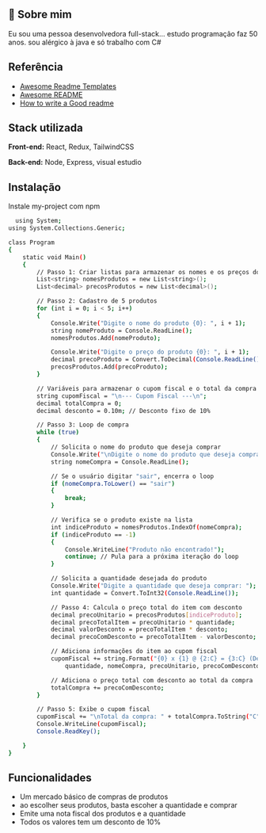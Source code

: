 
## 🚀 Sobre mim
Eu sou uma pessoa desenvolvedora full-stack... estudo programação faz 50 anos.
sou alérgico à java e só trabalho com C#


## Referência

 - [Awesome Readme Templates](https://awesomeopensource.com/project/elangosundar/awesome-README-templates)
 - [Awesome README](https://github.com/matiassingers/awesome-readme)
 - [How to write a Good readme](https://bulldogjob.com/news/449-how-to-write-a-good-readme-for-your-github-project)


## Stack utilizada

**Front-end:** React, Redux, TailwindCSS

**Back-end:** Node, Express, visual estudio


## Instalação

Instale my-project com npm

```bash
  using System;
using System.Collections.Generic;

class Program
{
    static void Main()
    {
        // Passo 1: Criar listas para armazenar os nomes e os preços dos produtos
        List<string> nomesProdutos = new List<string>();
        List<decimal> precosProdutos = new List<decimal>();

        // Passo 2: Cadastro de 5 produtos
        for (int i = 0; i < 5; i++)
        {
            Console.Write("Digite o nome do produto {0}: ", i + 1);
            string nomeProduto = Console.ReadLine();
            nomesProdutos.Add(nomeProduto);

            Console.Write("Digite o preço do produto {0}: ", i + 1);
            decimal precoProduto = Convert.ToDecimal(Console.ReadLine());
            precosProdutos.Add(precoProduto);
        }

        // Variáveis para armazenar o cupom fiscal e o total da compra
        string cupomFiscal = "\n--- Cupom Fiscal ---\n";
        decimal totalCompra = 0;
        decimal desconto = 0.10m; // Desconto fixo de 10%

        // Passo 3: Loop de compra
        while (true)
        {
            // Solicita o nome do produto que deseja comprar
            Console.Write("\nDigite o nome do produto que deseja comprar (ou 'sair' para finalizar): ");
            string nomeCompra = Console.ReadLine();

            // Se o usuário digitar "sair", encerra o loop
            if (nomeCompra.ToLower() == "sair")
            {
                break;
            }

            // Verifica se o produto existe na lista
            int indiceProduto = nomesProdutos.IndexOf(nomeCompra);
            if (indiceProduto == -1)
            {
                Console.WriteLine("Produto não encontrado!");
                continue; // Pula para a próxima iteração do loop
            }

            // Solicita a quantidade desejada do produto
            Console.Write("Digite a quantidade que deseja comprar: ");
            int quantidade = Convert.ToInt32(Console.ReadLine());

            // Passo 4: Calcula o preço total do item com desconto
            decimal precoUnitario = precosProdutos[indiceProduto];
            decimal precoTotalItem = precoUnitario * quantidade;
            decimal valorDesconto = precoTotalItem * desconto;
            decimal precoComDesconto = precoTotalItem - valorDesconto;

            // Adiciona informações do item ao cupom fiscal
            cupomFiscal += string.Format("{0} x {1} @ {2:C} = {3:C} (Desconto: {4:C})\n",
                quantidade, nomeCompra, precoUnitario, precoComDesconto, valorDesconto);

            // Adiciona o preço total com desconto ao total da compra
            totalCompra += precoComDesconto;
        }

        // Passo 5: Exibe o cupom fiscal
        cupomFiscal += "\nTotal da compra: " + totalCompra.ToString("C");
        Console.WriteLine(cupomFiscal);
        Console.ReadKey();

    }
}

```
    
## Funcionalidades

- Um mercado básico de compras de produtos 
- ao escolher seus produtos, basta escoher a quantidade e comprar
- Emite uma nota fiscal dos produtos e a quantidade
- Todos os valores tem um desconto de 10%

